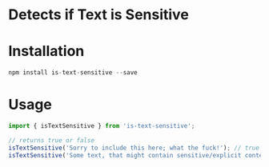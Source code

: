 # Detects if Text is Sensitive

# Installation
```js
npm install is-text-sensitive --save
```

# Usage

```js
import { isTextSensitive } from 'is-text-sensitive';

// returns true or false
isTextSensitive('Sorry to include this here; what the fuck!'); // true
isTextSensitive('Some text, that might contain sensitive/explicit content.'); // false
```
